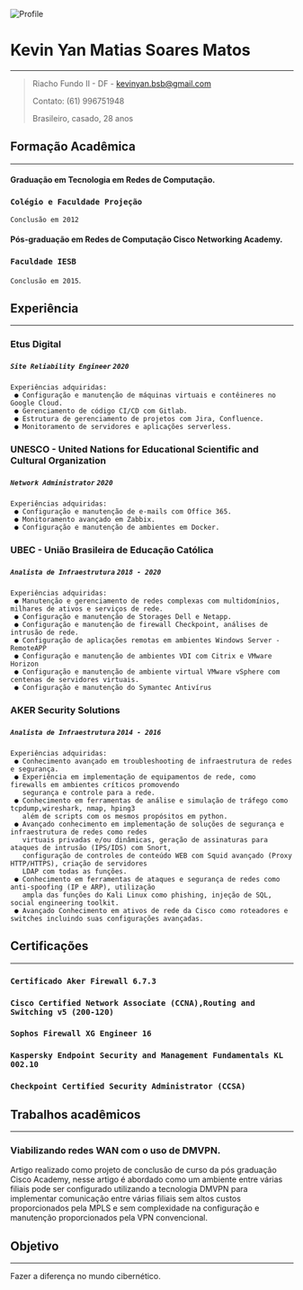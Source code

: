 ![Profile](https://static.wixstatic.com/media/a98016_c69da48756504eb69b977d9874483aa7~mv2.png/v1/fill/w_146,h_122,al_c,q_85,usm_0.66_1.00_0.01/perfil_PNG.webp)

# Kevin Yan Matias Soares Matos

-----
>Riacho Fundo II - DF - kevinyan.bsb@gmail.com
>
>Contato: (61) 996751948
>
>Brasileiro, casado, 28 anos

## Formação Acadêmica
----
#### Graduação em Tecnologia em Redes de Computação.
### `Colégio e Faculdade Projeção`
`Conclusão em 2012`
#### Pós-graduação em Redes de Computação Cisco Networking Academy.
### `Faculdade IESB`
`Conclusão em 2015`.

## Experiência
----
### Etus Digital 
##### `Site Reliability Engineer` `2020`
````
Experiências adquiridas:
 ● Configuração e manutenção de máquinas virtuais e contêineres no Google Cloud.
 ● Gerenciamento de código CI/CD com Gitlab.
 ● Estrutura de gerenciamento de projetos com Jira, Confluence.
 ● Monitoramento de servidores e aplicações serverless.
````

### UNESCO - United Nations for Educational Scientific and Cultural Organization
##### `Network Administrator` `2020`
````
Experiências adquiridas:
 ● Configuração e manutenção de e-mails com Office 365.
 ● Monitoramento avançado em Zabbix.
 ● Configuração e manutenção de ambientes em Docker.
````
### UBEC - União Brasileira de Educação Católica
##### `Analista de Infraestrutura` `2018 - 2020`

```` 
Experiências adquiridas:
 ● Manutenção e gerenciamento de redes complexas com multidomínios, milhares de ativos e serviços de rede.
 ● Configuração e manutenção de Storages Dell e Netapp.
 ● Configuração e manutenção de firewall Checkpoint, análises de intrusão de rede.
 ● Configuração de aplicações remotas em ambientes Windows Server - RemoteAPP
 ● Configuração e manutenção de ambientes VDI com Citrix e VMware Horizon
 ● Configuração e manutenção de ambiente virtual VMware vSphere com centenas de servidores virtuais.
 ● Configuração e manutenção do Symantec Antivírus
````
### AKER Security Solutions
##### `Analista de Infraestrutura` `2014 - 2016`

```` 
Experiências adquiridas:
 ● Conhecimento avançado em troubleshooting de infraestrutura de redes e segurança.
 ● Experiência em implementação de equipamentos de rede, como firewalls em ambientes críticos promovendo 
   segurança e controle para a rede.
 ● Conhecimento em ferramentas de análise e simulação de tráfego como tcpdump,wireshark, nmap, hping3 
   além de scripts com os mesmos propósitos em python.
 ● Avançado conhecimento em implementação de soluções de segurança e infraestrutura de redes como redes 
   virtuais privadas e/ou dinâmicas, geração de assinaturas para ataques de intrusão (IPS/IDS) com Snort, 
   configuração de controles de conteúdo WEB com Squid avançado (Proxy HTTP/HTTPS), criação de servidores 
   LDAP com todas as funções.
 ● Conhecimento em ferramentas de ataques e segurança de redes como anti-spoofing (IP e ARP), utilização 
   ampla das funções do Kali Linux como phishing, injeção de SQL, social engineering toolkit.
 ● Avançado Conhecimento em ativos de rede da Cisco como roteadores e switches incluindo suas configurações avançadas.
````
## Certificações
---
### `Certificado Aker Firewall 6.7.3`
### `Cisco Certified Network Associate (CCNA),Routing and Switching v5 (200-120)`
### `Sophos Firewall XG Engineer 16`
### `Kaspersky Endpoint Security and Management Fundamentals KL 002.10`
### `Checkpoint Certified Security Administrator (CCSA)`

## Trabalhos acadêmicos
---
### Viabilizando redes WAN com o uso de DMVPN.
   Artigo realizado como projeto de conclusão de curso da pós graduação Cisco Academy,
nesse artigo é abordado como um ambiente entre várias filiais pode ser configurado utilizando
a tecnologia DMVPN para implementar comunicação entre várias filiais sem altos custos
proporcionados pela MPLS e sem complexidade na configuração e manutenção proporcionados
pela VPN convencional.

## Objetivo
---
Fazer a diferença no mundo cibernético.

